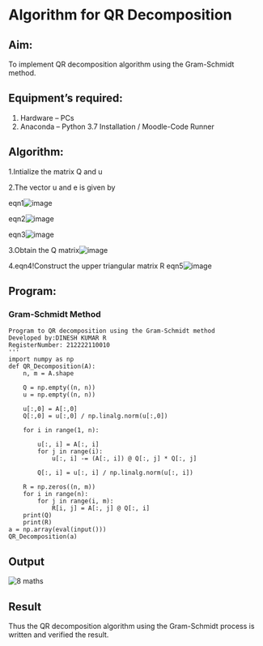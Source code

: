 # Algorithm for QR Decomposition

## Aim:

To implement QR decomposition algorithm using the Gram-Schmidt method.

## Equipment’s required:

1.	Hardware – PCs
2.	Anaconda – Python 3.7 Installation / Moodle-Code Runner

## Algorithm:

1.Intialize the matrix Q and u

2.The vector u and e is given by

eqn1![image](https://github.com/DINESH18032004/QRdecomposition/assets/119477784/f7d794ac-b3f3-4e13-a1e5-c61439326e5e)


eqn2![image](https://github.com/DINESH18032004/QRdecomposition/assets/119477784/5197555e-75fd-4889-9158-be3d6ce6e2f3)


eqn3![image](https://github.com/DINESH18032004/QRdecomposition/assets/119477784/d3f08b42-ff42-4027-8dc9-5a5f09442b44)


3.Obtain the Q matrix![image](https://github.com/DINESH18032004/QRdecomposition/assets/119477784/6fc53632-db42-4f1d-9abc-03184c8a07d7)

4.eqn4!Construct the upper triangular matrix R eqn5![image](https://github.com/DINESH18032004/QRdecomposition/assets/119477784/ed8639be-ecbd-4263-a3f2-4dff843a8812)




## Program:

### Gram-Schmidt Method
```
Program to QR decomposition using the Gram-Schmidt method
Developed by:DINESH KUMAR R
RegisterNumber: 212222110010
'''
import numpy as np
def QR_Decomposition(A):
    n, m = A.shape
    
    Q = np.empty((n, n))
    u = np.empty((n, n))
    
    u[:,0] = A[:,0]
    Q[:,0] = u[:,0] / np.linalg.norm(u[:,0])
     
    for i in range(1, n):
        
        u[:, i] = A[:, i]
        for j in range(i):
            u[:, i] -= (A[:, i]) @ Q[:, j] * Q[:, j]
        
        Q[:, i] = u[:, i] / np.linalg.norm(u[:, i])
        
    R = np.zeros((n, m))
    for i in range(n):
        for j in range(i, m):
            R[i, j] = A[:, j] @ Q[:, i]
    print(Q)
    print(R)
a = np.array(eval(input()))
QR_Decomposition(a)

```

## Output

![8 maths](https://github.com/DINESH18032004/QRdecomposition/assets/119477784/181b5e06-3b63-412a-a316-eed6db1c806a)

## Result

Thus the QR decomposition algorithm using the Gram-Schmidt process is written and verified the result.
